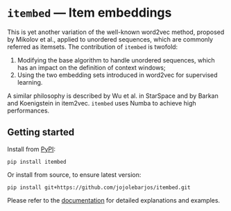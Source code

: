 # `itembed` — Item embeddings

This is yet another variation of the well-known word2vec method, proposed by Mikolov et al., applied to unordered sequences, which are commonly referred as itemsets.
The contribution of `itembed` is twofold:

 1. Modifying the base algorithm to handle unordered sequences, which has an impact on the definition of context windows;
 2. Using the two embedding sets introduced in word2vec for supervised learning.

A similar philosophy is described by Wu et al. in StarSpace and by Barkan and Koenigstein in item2vec.
`itembed` uses Numba to achieve high performances.


## Getting started

Install from [PyPI](https://pypi.org/project/itembed/):

```
pip install itembed
```

Or install from source, to ensure latest version:

```
pip install git+https://github.com/jojolebarjos/itembed.git
```

Please refer to the [documentation](http://jojolebarjos.github.io/itembed) for detailed explanations and examples.
